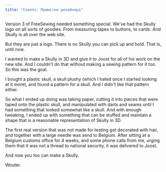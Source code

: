 ```yaml
---
title: "Скаллі: Примітки дизайнера"
---
```


Version 3 of FreeSewing needed something special. We've had the Skully logo on all sorts of goodies. From measuring tapes to buttons, to cards. And Skully is all over the web site.

But they are just a logo. There is no Skully you can pick up and hold. That is, until now.

I wanted to make a Skully in 3D and give it to Joost for all of his work on the new site. And I couldn't do that without making a sewing pattern for it too. So this was the goal.

I bought a plastic skull, a skull plushy (which I hated once I started looking at it more), and found a pattern for a skull. And I didn't like that pattern either.

So what I ended up doing was taking paper, cutting it into pieces that were taped onto the plastic skull, and manipulated with darts and seams until I had something that looked somewhat like a skull. And with enough tweaking, I ended up with something that can be stuffed and maintain a shape that is a reasonable representation of Skully in 3D.

The first real version that was not made for testing got decorated with hair, and together with a large needle was send to Belgium. After sitting at a Belgium customs office for 4 weeks, and some phone calls from me, urging them that it was not a thread to national security, it was delivered to Joost.

And now you too can make a Skully.

Wouter.

